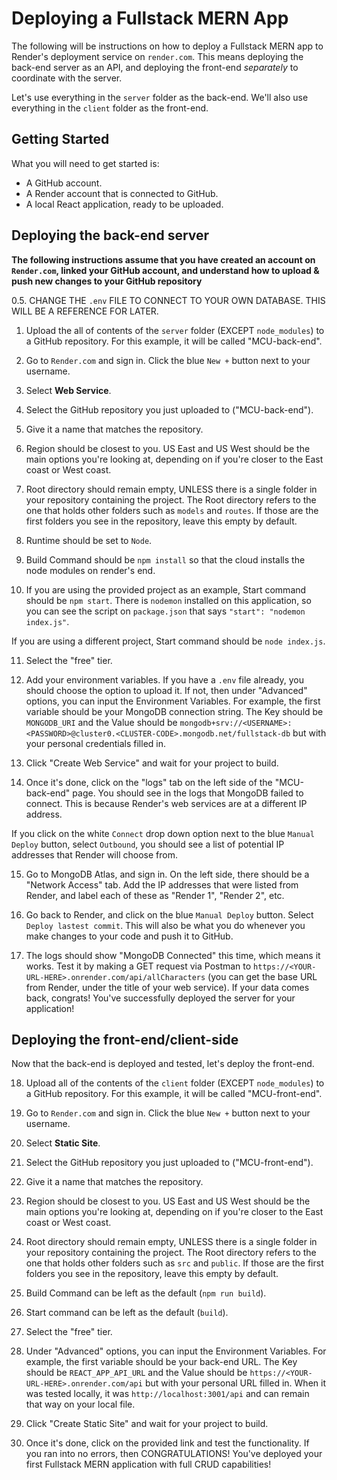# Deploying a Fullstack MERN App

The following will be instructions on how to deploy a Fullstack MERN app to Render's deployment service on `render.com`. This means deploying the back-end server as an API, and deploying the front-end _separately_ to coordinate with the server.

Let's use everything in the `server` folder as the back-end. We'll also use everything in the `client` folder as the front-end.

## Getting Started

What you will need to get started is:

- A GitHub account.
- A Render account that is connected to GitHub.
- A local React application, ready to be uploaded.

## Deploying the back-end server

**The following instructions assume that you have created an account on `Render.com`, linked your GitHub account, and understand how to upload & push new changes to your GitHub repository**

0.5. CHANGE THE `.env` FILE TO CONNECT TO YOUR OWN DATABASE. THIS WILL BE A REFERENCE FOR LATER.

1. Upload the all of contents of the `server` folder (EXCEPT `node_modules`) to a GitHub repository. For this example, it will be called "MCU-back-end".

2. Go to `Render.com` and sign in. Click the blue `New +` button next to your username.

3. Select **Web Service**.

4. Select the GitHub repository you just uploaded to ("MCU-back-end").

5. Give it a name that matches the repository.

6. Region should be closest to you. US East and US West should be the main options you're looking at, depending on if you're closer to the East coast or West coast.

7. Root directory should remain empty, UNLESS there is a single folder in your repository containing the project. The Root directory refers to the one that holds other folders such as `models` and `routes`. If those are the first folders you see in the repository, leave this empty by default.

8. Runtime should be set to `Node`.

9. Build Command should be `npm install` so that the cloud installs the node modules on render's end.

10. If you are using the provided project as an example, Start command should be `npm start`. There is `nodemon` installed on this application, so you can see the script on `package.json` that says `"start": "nodemon index.js"`.

If you are using a different project, Start command should be `node index.js`.

11. Select the "free" tier.

12. Add your environment variables. If you have a `.env` file already, you should choose the option to upload it. If not, then under "Advanced" options, you can input the Environment Variables. For example, the first variable should be your MongoDB connection string. The Key should be `MONGODB_URI` and the Value should be `mongodb+srv://<USERNAME>:<PASSWORD>@cluster0.<CLUSTER-CODE>.mongodb.net/fullstack-db` but with your personal credentials filled in.

13. Click "Create Web Service" and wait for your project to build.

14. Once it's done, click on the "logs" tab on the left side of the "MCU-back-end" page. You should see in the logs that MongoDB failed to connect. This is because Render's web services are at a different IP address.

If you click on the white `Connect` drop down option next to the blue `Manual Deploy` button, select `Outbound`, you should see a list of potential IP addresses that Render will choose from.

15. Go to MongoDB Atlas, and sign in. On the left side, there should be a "Network Access" tab. Add the IP addresses that were listed from Render, and label each of these as "Render 1", "Render 2", etc.

16. Go back to Render, and click on the blue `Manual Deploy` button. Select `Deploy lastest commit`. This will also be what you do whenever you make changes to your code and push it to GitHub.

17. The logs should show "MongoDB Connected" this time, which means it works. Test it by making a GET request via Postman to `https://<YOUR-URL-HERE>.onrender.com/api/allCharacters` (you can get the base URL from Render, under the title of your web service). If your data comes back, congrats! You've successfully deployed the server for your application!

## Deploying the front-end/client-side

Now that the back-end is deployed and tested, let's deploy the front-end.

18. Upload all of the contents of the `client` folder (EXCEPT `node_modules`) to a GitHub repository. For this example, it will be called "MCU-front-end".

19. Go to `Render.com` and sign in. Click the blue `New +` button next to your username.

20. Select **Static Site**.

21. Select the GitHub repository you just uploaded to ("MCU-front-end").

22. Give it a name that matches the repository.

23. Region should be closest to you. US East and US West should be the main options you're looking at, depending on if you're closer to the East coast or West coast.

24. Root directory should remain empty, UNLESS there is a single folder in your repository containing the project. The Root directory refers to the one that holds other folders such as `src` and `public`. If those are the first folders you see in the repository, leave this empty by default.

25. Build Command can be left as the default (`npm run build`).

26. Start command can be left as the default (`build`).

27. Select the "free" tier.

28. Under "Advanced" options, you can input the Environment Variables. For example, the first variable should be your back-end URL. The Key should be `REACT_APP_API_URL` and the Value should be `https://<YOUR-URL-HERE>.onrender.com/api` but with your personal URL filled in. When it was tested locally, it was `http://localhost:3001/api` and can remain that way on your local file.

29. Click "Create Static Site" and wait for your project to build.

30. Once it's done, click on the provided link and test the functionality. If you ran into no errors, then CONGRATULATIONS! You've deployed your first Fullstack MERN application with full CRUD capabilities!
